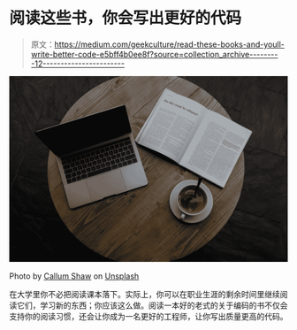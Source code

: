 # 阅读这些书，你会写出更好的代码

> 原文：<https://medium.com/geekculture/read-these-books-and-youll-write-better-code-e5bff4b0ee8f?source=collection_archive---------12----------------------->

![](img/a79472e6b4c1274d99296170d4f881c0.png)

Photo by [Callum Shaw](https://unsplash.com/@callumshaw?utm_source=unsplash&utm_medium=referral&utm_content=creditCopyText) on [Unsplash](https://unsplash.com/s/photos/book-laptop?utm_source=unsplash&utm_medium=referral&utm_content=creditCopyText)

在大学里你不必把阅读课本落下。实际上，你可以在职业生涯的剩余时间里继续阅读它们，学习新的东西；你应该这么做。阅读一本好的老式的关于编码的书不仅会支持你的阅读习惯，还会让你成为一名更好的工程师，让你写出质量更高的代码。